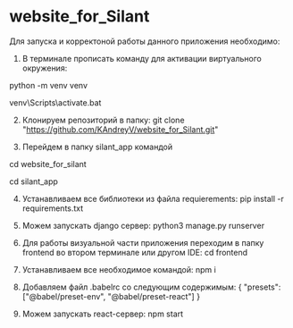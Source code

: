 # website_for_Silant
Для запуска и корректоной работы данного приложения необходимо:
1) В терминале прописать команду для активации виртуального окружения:

python -m venv venv

venv\Scripts\activate.bat

2) Клонируем репозиторий в папку:
git clone "https://github.com/KAndreyV/website_for_Silant.git"

3) Перейдем в папку silant_app командой

cd website_for_silant

cd silant_app

4) Устанавливаем все библиотеки из файла requierements:
pip install -r requirements.txt

5) Можем запускать django сервер:
python3 manage.py runserver

6) Для работы визуальной части приложения переходим в папку frontend во втором терминале или другом IDE:
cd frontend

7) Устанавливаем все необходимое командой:
npm i

8) Добавляем файл .babelrc со следующим содержимым:
{ "presets": ["@babel/preset-env", "@babel/preset-react"] }

9) Можем запускать react-сервер:
npm start
